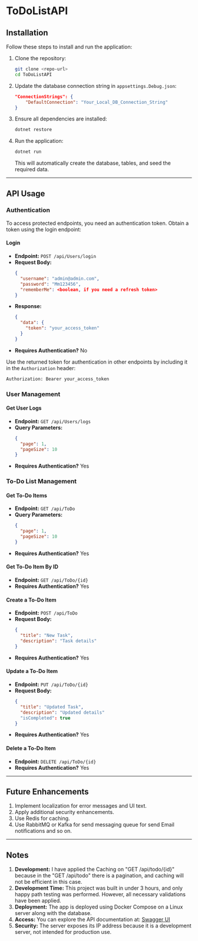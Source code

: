 # ToDoListAPI

## Installation

Follow these steps to install and run the application:

1. Clone the repository:
   ```sh
   git clone <repo-url>
   cd ToDoListAPI
   ```
2. Update the database connection string in `appsettings.Debug.json`:
   ```json
   "ConnectionStrings": {
       "DefaultConnection": "Your_Local_DB_Connection_String"
   }
   ```
3. Ensure all dependencies are installed:
   ```sh
   dotnet restore
   ```
4. Run the application:
   ```sh
   dotnet run
   ```
   This will automatically create the database, tables, and seed the required data.

---

## API Usage

### Authentication

To access protected endpoints, you need an authentication token. Obtain a token using the login endpoint:

#### **Login**
- **Endpoint:** `POST /api/Users/login`
- **Request Body:**
  ```json
  {
    "username": "admin@admin.com",
    "password": "Mm123456",
    "rememberMe": <boolean, if you need a refresh token>
  }
  ```
- **Response:**
  ```json
  {
    "data": {
      "token": "your_access_token"
    }
  }
  ```
- **Requires Authentication?** No

Use the returned token for authentication in other endpoints by including it in the `Authorization` header:
```sh
Authorization: Bearer your_access_token
```

### User Management

#### **Get User Logs**
- **Endpoint:** `GET /api/Users/logs`
- **Query Parameters:**
  ```json
  {
    "page": 1,
    "pageSize": 10
  }
  ```
- **Requires Authentication?** Yes

### To-Do List Management

#### **Get To-Do Items**
- **Endpoint:** `GET /api/ToDo`
- **Query Parameters:**
  ```json
  {
    "page": 1,
    "pageSize": 10
  }
  ```
- **Requires Authentication?** Yes

#### **Get To-Do Item By ID**
- **Endpoint:** `GET /api/ToDo/{id}`
- **Requires Authentication?** Yes

#### **Create a To-Do Item**
- **Endpoint:** `POST /api/ToDo`
- **Request Body:**
  ```json
  {
    "title": "New Task",
    "description": "Task details"
  }
  ```
- **Requires Authentication?** Yes

#### **Update a To-Do Item**
- **Endpoint:** `PUT /api/ToDo/{id}`
- **Request Body:**
  ```json
  {
    "title": "Updated Task",
    "description": "Updated details"
    "isCompleted": true
  }
  ```
- **Requires Authentication?** Yes

#### **Delete a To-Do Item**
- **Endpoint:** `DELETE /api/ToDo/{id}`
- **Requires Authentication?** Yes

---

## Future Enhancements

1. Implement localization for error messages and UI text.
2. Apply additional security enhancements.
3. Use Redis for caching.
4. Use RabbitMQ or Kafka for send messaging queue for send Email notifications and so on.

---

## Notes

1. **Development:** I have applied the Caching on "GET /api/todo/{id}" because in the "GET /api/todo" there is a pagination, and caching will not be efficient in this case.
2. **Development Time:** This project was built in under 3 hours, and only happy path testing was performed. However, all necessary validations have been applied.
3. **Deployment:** The app is deployed using Docker Compose on a Linux server along with the database.
4. **Access:** You can explore the API documentation at:
   [Swagger UI](http://164.68.96.165:5001/swagger)
5. **Security:** The server exposes its IP address because it is a development server, not intended for production use.

